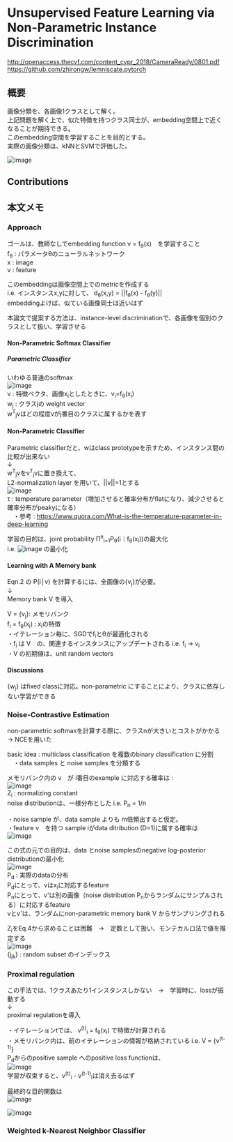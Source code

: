 # Unsupervised Feature Learning via Non-Parametric Instance Discrimination
http://openaccess.thecvf.com/content_cvpr_2018/CameraReady/0801.pdf  
https://github.com/zhirongw/lemniscate.pytorch  

## 概要  
画像分類を、各画像1クラスとして解く。  
上記問題を解く上で、似た特徴を持つクラス同士が、embedding空間上で近くなることが期待できる。  
このembedding空間を学習することを目的とする。  
実際の画像分類は、kNNとSVMで評価した。  

![image](https://user-images.githubusercontent.com/30098187/63408330-b754c500-c429-11e9-8532-e7015d80ea2b.png)  


## Contributions  

## 本文メモ  

### Approach
ゴールは、教師なしでembedding function v = f<sub>θ</sub>(x)　を学習すること  
f<sub>θ</sub> : パラメータθのニューラルネットワーク  
x : image  
v : feature  
  
このembeddingは画像空間上でのmetricを作成する  
i.e. インスタンスx,yに対して、 d<sub>θ</sub>(x,y) = ||f<sub>θ</sub>(x) - f<sub>θ</sub>(y)||  
embeddingよけば、似ている画像同士は近いはず  
  
本論文で提案する方法は、instance-level discriminationで、各画像を個別のクラスとして扱い、学習させる  

#### Non-Parametric Softmax Classifier
##### Parametric Classifier  
いわゆる普通のsoftmax  
![image](https://user-images.githubusercontent.com/30098187/63476272-4a8a0b00-c4bb-11e9-8e84-dadf0e64f92d.png)  
v : 特徴ベクタ、画像x<sub>i</sub>としたときに、v<sub>i</sub>=f<sub>θ</sub>(x<sub>i</sub>)  
w<sub>j</sub> : クラスjの weight vector  
w<sup>T</sup><sub>j</sub>vはどの程度vがj番目のクラスに属するかを表す  
  
#### Non-Parametric Classifier
Parametric classifierだと、wはclass prototypeを示すため、インスタンス間の比較が出来ない  
↓  
w<sup>T</sup><sub>j</sub>vをv<sup>T</sup><sub>j</sub>vに置き換えて、  
L2-normalization layer を用いて、||v||=1とする  
![image](https://user-images.githubusercontent.com/30098187/63479180-15d08080-c4c8-11e9-992a-9a726b127292.png)  
τ : temperature parameter（増加させると確率分布がflatになり、減少させると確率分布がpeakyになる）  
　・参考 : https://www.quora.com/What-is-the-temperature-parameter-in-deep-learning  
  
学習の目的は、joint probability Π<sup>n</sup><sub>i=1</sub>P<sub>θ</sub>(i｜f<sub>θ</sub>(x<sub>i</sub>))の最大化  
i.e. ![image](https://user-images.githubusercontent.com/30098187/63479804-91333180-c4ca-11e9-82af-c089386dbe81.png) の最小化  
  
#### Learning with A Memory bank  
Eqn.2 の P(i│v) を計算するには、全画像の{v<sub>j</sub>}が必要。  
↓  
Memory bank V を導入  
  
V = {v<sub>j</sub>}: メモリバンク  
f<sub>i</sub> = f<sub>θ</sub>(x<sub>i</sub>) : x<sub>i</sub>の特徴  
・イテレーション毎に、SGDでf<sub>i</sub>とθが最適化される  
・f<sub>i</sub> は V　の、関連するインスタンスにアップデートされる i.e. f<sub>i</sub> → v<sub>i</sub>  
・V の初期値は、unit random vectors  
  
#### Discussions
{w<sub>j</sub>} はfixed classに対応。non-parametric にすることにより、クラスに依存しない学習ができる  
  
### Noise-Contrastive Estimation  
non-parametric softmaxを計算する際に、クラスnが大きいとコストがかかる → NCEを用いた  
  
basic idea : multiclass classification を複数のbinary classification に分割  
　・data samples と noise samples を分類する  

メモリバンク内の v　が i番目のexample に対応する確率は :  
![image](https://user-images.githubusercontent.com/30098187/63486006-98fdd080-c4e0-11e9-886f-d7475ab27889.png)  
Z<sub>i</sub> : normalizing constant  
noise distributionは、一様分布とした i.e. P<sub>n</sub> = 1/n  
  
・noise sample が、data sample よりも m倍頻出すると仮定。  
・feature v　を持つ sample iがdata ditribution (D=1)に属する確率は  
![image](https://user-images.githubusercontent.com/30098187/63486528-e4b17980-c4e2-11e9-825a-fe2c24b387d9.png)  
  
この式の元での目的は、data とnoise samplesのnegative log-posterior distributionの最小化  
![image](https://user-images.githubusercontent.com/30098187/63486955-6ce44e80-c4e4-11e9-9e3e-21a52099dcaa.png)  
P<sub>d</sub> : 実際のdataの分布  
P<sub>d</sub>にとって、vはx<sub>i</sub>に対応するfeature  
P<sub>n</sub>にとって、v'は別の画像（noise distribution P<sub>n</sub>からランダムにサンプルされる）に対応するfeature  
vとv'は、ランダムにnon-parametric memory bank V からサンプリングされる  
  
Z<sub>i</sub>をEq.4から求めることは困難　→　定数として扱い、モンテカルロ法で値を推定する  
![image](https://user-images.githubusercontent.com/30098187/63487821-a5d1f280-c4e7-11e9-9379-9cc82c596717.png)  
{j<sub>jk</sub>} : random subset のインデックス  

### Proximal regulation
この手法では、1クラスあたり1インスタンスしかない　→　学習時に、lossが振動する  
↓  
proximal regulationを導入  
  
・イテレーションtでは、 v<sup>(t)</sup><sub>i</sub> = f<sub>θ</sub>(x<sub>i</sub>) で特徴が計算される  
・メモリバンク内は、前のイテレーションの情報が格納されている i.e. V = {v<sup>(t-1)</sup>}  
P<sub>d</sub>からのpositive sample へのpositive loss functionは、  
![image](https://user-images.githubusercontent.com/30098187/63488583-7670b500-c4ea-11e9-96d4-23813dd115a9.png)  
学習が収束すると、v<sup>(t)</sup><sub>i</sub> - v<sup>(t-1)</sup><sub>i</sub>は消え去るはず  
  
最終的な目的関数は  
![image](https://user-images.githubusercontent.com/30098187/63489710-c7ce7380-c4ed-11e9-8157-976f81af7d1d.png)  
  
![image](https://user-images.githubusercontent.com/30098187/63489745-db79da00-c4ed-11e9-8817-31dad8947ab7.png)  
  
### Weighted k-Nearest Neighbor Classifier


  
